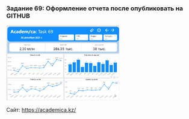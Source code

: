 
<h3>Задание 69: Оформление отчета после опубликовать на GITHUB</h3>
<img src="Урок 69. GIF.gif" width="300" height="200" alt="task_69"/>
<p>Сайт: <a href="https://academica.kz/">https://academica.kz/</a></p>

